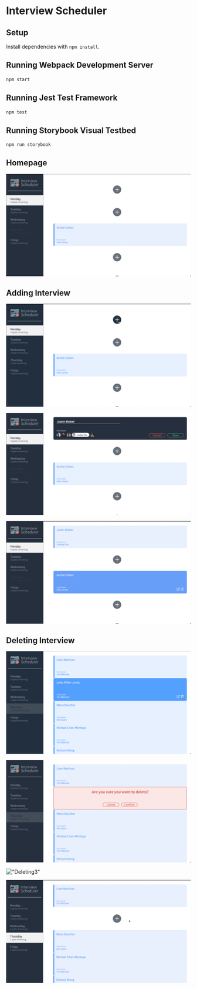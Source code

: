 # Interview Scheduler

## Setup

Install dependencies with `npm install`.

## Running Webpack Development Server

```sh
npm start
```

## Running Jest Test Framework

```sh
npm test
```

## Running Storybook Visual Testbed

```sh
npm run storybook
```
## Homepage
!["Homepage"](https://github.com/tennaaro/scheduler/blob/master/docs/homepage.png?raw=true)

## Adding Interview
!["AddingInterviewStep1"](https://github.com/tennaaro/scheduler/blob/master/docs/adding01.png?raw=true)

!["AddingInteviewStep2"](https://github.com/tennaaro/scheduler/blob/master/docs/adding-interview.png?raw=true)

!["AddingInterviewStep3"](https://github.com/tennaaro/scheduler/blob/master/docs/after-adding-interview.png?raw=true)

## Deleting Interview
!["Deleting1"](https://github.com/tennaaro/scheduler/blob/master/docs/deleting1.png?raw=true)

!["Deleting2"](https://github.com/tennaaro/scheduler/blob/master/docs/deleting2.png?raw=true)

!["Deleting3"](https://github.com/tennaaro/scheduler/blob/master/docs/deleting3.png?raw=true)

!["Deleting4"](https://github.com/tennaaro/scheduler/blob/master/docs/deleting4.png?raw=true)
